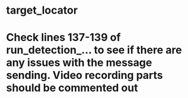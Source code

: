 # target_locator
# Check lines 137-139 of run_detection_... to see if there are any issues with the message sending. Video recording parts should be commented out
